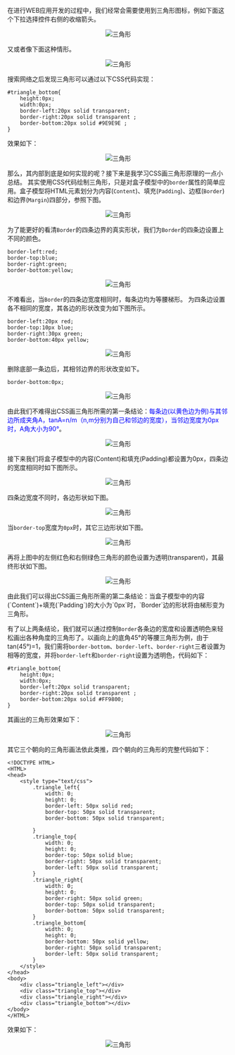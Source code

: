 在进行WEB应用开发的过程中，我们经常会需要使用到三角形图标，例如下面这个下拉选择控件右侧的收缩箭头。
<div align=center>

![三角形](./imgs/39.png "三角形示意图")
<div align=left>

又或者像下面这种情形。
<div align=center>

![三角形](./imgs/40.png "三角形示意图")
<div align=left>

搜索网络之后发现三角形可以通过以下CSS代码实现：

	#triangle_bottom{
		height:0px;
		width:0px;
		border-left:20px solid transparent;
		border-right:20px solid transparent ;
		border-bottom:20px solid #9E9E9E ;
	}

效果如下：
<div align=center>

![三角形](./imgs/41.png "三角形示意图")
<div align=left>

那么，其内部到底是如何实现的呢？接下来是我学习CSS画三角形原理的一点小总结。
其实使用CSS代码绘制三角形，只是对盒子模型中的`border`属性的简单应用。盒子模型将HTML元素划分为内容(`Content`)、填充(`Padding`)、边框(`Border`)和边界(`Margin`)四部分，参照下图。
<div align=center>

![三角形](./imgs/42.png "三角形示意图")
<div align=left>

为了能更好的看清`Border`的四条边界的真实形状，我们为`Border`的四条边设置上不同的颜色。

	border-left:red;
	border-top:blue;
	border-right:green;
	border-bottom:yellow;

<div align=center>

![三角形](./imgs/43.png "三角形示意图")
<div align=left>

不难看出，当`Border`的四条边宽度相同时，每条边均为等腰梯形。
为四条边设置各不相同的宽度，其各边的形状改变为如下图所示。

	border-left:20px red;
	border-top:10px blue;
	border-right:30px green;
	border-bottom:40px yellow;

<div align=center>

![三角形](./imgs/44.png "三角形示意图")
<div align=left>

删除底部一条边后，其相邻边界的形状改变如下。

	border-bottom:0px;

<div align=center>

![三角形](./imgs/45.png "三角形示意图")
<div align=left>

由此我们不难得出CSS画三角形所需的第一条结论：<font color=blue>每条边(以黄色边为例)与其邻边所成夹角A，tanA=n/m（n,m分别为自己和邻边的宽度），当邻边宽度为0px时，A角大小为90°</font>。
<div align=center>

![三角形](./imgs/46.png "三角形示意图")
<div align=left>

接下来我们将盒子模型中的内容(Content)和填充(Padding)都设置为0px，四条边的宽度相同时如下图所示。
<div align=center>

![三角形](./imgs/47.png "三角形示意图")
<div align=left>

四条边宽度不同时，各边形状如下图。
<div align=center>

![三角形](./imgs/48.png "三角形示意图")
<div align=left>

当`border-top`宽度为`0px`时，其它三边形状如下图。
<div align=center>

![三角形](./imgs/49.png "三角形示意图")
<div align=left>

再将上图中的左侧红色和右侧绿色三角形的颜色设置为透明(transparent)，其最终形状如下图。
<div align=center>

![三角形](./imgs/50.png "三角形示意图")
<div align=left>
由此我们可以得出CSS画三角形所需的第二条结论：当盒子模型中的内容(`Content`)+填充(`Padding`)的大小为`0px`时，`Border`边的形状将由梯形变为三角形。

有了以上两条结论，我们就可以通过控制`Border`各条边的宽度和设置透明色来轻松画出各种角度的三角形了。以画向上的底角45°的等腰三角形为例，由于tan(45°)=1，我们需将`border-bottom`、`border-left`、`border-right`三者设置为相等的宽度，并将`border-left`和`border-right`设置为透明色，代码如下：

	#triangle_bottom{
		height:0px;
		width:0px;
		border-left:20px solid transparent;
		border-right:20px solid transparent ;
		border-bottom:20px solid #FF9800;
	}

其画出的三角形效果如下：
<div align=center>

![三角形](./imgs/51.png "三角形示意图")
<div align=left>

其它三个朝向的三角形画法依此类推，四个朝向的三角形的完整代码如下：

	<!DOCTYPE HTML>
	<HTML>
	<head>
		<style type="text/css">
			.triangle_left{
			    width: 0;
			    height: 0;
			    border-left: 50px solid red;
			    border-top: 50px solid transparent;
			    border-bottom: 50px solid transparent;
			 
			}
			.triangle_top{
			    width: 0;
			    height: 0;
			    border-top: 50px solid blue;
			    border-right: 50px solid transparent;
			    border-left: 50px solid transparent;
			}
			.triangle_right{
			    width: 0;
			    height: 0;
			    border-right: 50px solid green;
			    border-top: 50px solid transparent;
			    border-bottom: 50px solid transparent;
			}
			.triangle_bottom{
			    width: 0;
			    height: 0;
			    border-bottom: 50px solid yellow;
			    border-right: 50px solid transparent;
			    border-left: 50px solid transparent;
			}
		</style>
	</head>
	<body>
		<div class="triangle_left"></div>
		<div class="triangle_top"></div>
		<div class="triangle_right"></div>
		<div class="triangle_bottom"></div>
	</body>
	</HTML>

效果如下：
<div align=center>

![三角形](./imgs/52.png "三角形示意图")
<div align=left>

